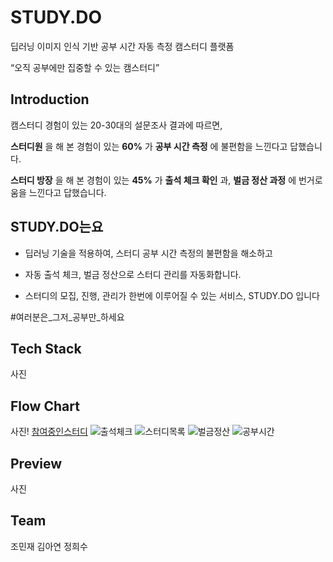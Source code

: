 # STUDY.DO
딥러닝 이미지 인식 기반 공부 시간 자동 측정 캠스터디 플랫폼

 “오직 공부에만 집중할 수 있는 캠스터디”


## Introduction

캠스터디 경험이 있는 20-30대의 설문조사 결과에 따르면,

 **스터디원** 을 해 본 경험이 있는 **60%** 가 **공부 시간 측정** 에 불편함을 느낀다고 답했습니다.

**스터디 방장** 을 해 본 경험이 있는  **45%** 가 **출석 체크 확인** 과, **벌금 정산 과정** 에 번거로움을 느낀다고 답했습니다.

## STUDY.DO는요

- 딥러닝 기술을 적용하여, 스터디 공부 시간 측정의 불편함을 해소하고
- 자동 출석 체크, 벌금 정산으로 스터디 관리를 자동화합니다.

- 스터디의 모집, 진행, 관리가 한번에 이루어질 수 있는 서비스,  STUDY.DO 입니다

#여러분은_그저_공부만_하세요

## Tech Stack
사진

## Flow Chart

사진!
[참여중인스터디](https://user-images.githubusercontent.com/73633272/169918283-5739e81f-4e0d-4a30-a17b-f32ae361cbe7.gif)
![출석체크](https://user-images.githubusercontent.com/73633272/169918299-48471ebd-c6b5-4a8c-9205-7dbc57ec8d23.gif)
![스터디목록](https://user-images.githubusercontent.com/73633272/169918312-541cfb4b-a477-49f8-ad1c-69128ed94fdc.gif)
![벌금정산](https://user-images.githubusercontent.com/73633272/169918317-03d45e48-1f77-4c38-aac8-ce7421e16bc0.gif)
![공부시간](https://user-images.githubusercontent.com/73633272/169918326-065d1d4b-50ea-4389-9fa2-8daae48a0554.gif)


## Preview

사진

## Team

조민재
김아연
정희수
